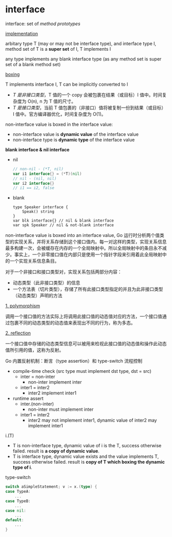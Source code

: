 # interface

interface: set of *method prototypes*


[implementation](https://gfw.go101.org/article/interface.html#implementation)

arbitary type T (may or may not be interface type), and interface type I, method set of T is a **super set** of I, T implements I

any type implements any blank interface type (as any method set is super set of a blank method set)

[boxing](https://gfw.go101.org/article/interface.html#boxing)

T implements interface I, T can be implicitly converted to I

+ *T 是非接口类型*，T 值的一个 copy 会被包裹在结果（或目标）I 值中。时间复杂度为 O(n), n 为 T 值的尺寸。
+ *T 是接口类型*，当前 T 值包裹的（非接口）值将被复制一份到结果（或目标）I 值中。官方编译器优化，时间复杂度为 O(1)。

non-interface value is boxed in the interface value:

+ non-interface value is **dynamic value** of the interface value
+ non-interface type is **dynamic type** of the interface value

**blank interface & nil interface**

+ nil
    ```go
    // non-nil - (*T, nil)
    var i1 interface{} = (*T)(nil)
    // nil - (nil, nil)
    var i2 interface{}
    // i1 == i2, false
    ```
+ blank
    ```
    type Speaker interface {
        Speak() string
    }
    var blk interface{} // nil & blank interface
    var spk Speaker // nil & not-blank interface
    ```

non-interface value is boxed into an interface value, Go 运行时分析两个值类型的实现关系，并将关系存储到这个接口值内。每一对这样的类型，实现关系信息最多构建一次，会被缓存在内存的一个全局映射中。所以全局映射中的条目永不减少。事实上，一个非零接口值在内部只是使用一个指针字段来引用着此全局映射中的一个实现关系信息条目。

对于一个非接口和接口类型对，实现关系包括两部分内容：

+  动态类型（此非接口类型）的信息
+ 一个方法表（切片类型），存储了所有此接口类型指定的并且为此非接口类型（动态类型）声明的方法

[1. polymorphism](https://gfw.go101.org/article/interface.html#polymorphism)

调用一个接口值的方法实际上将调用此接口值的动态值对应的方法，一个接口值通过包裹不同的动态类型的动态值来表现出不同的行为，称为多态。

[2. reflection](https://gfw.go101.org/article/interface.html#reflection)

一个接口值中存储的动态类型信息可以被用来检视此接口值的动态值和操作此动态值所引用的值，这称为反射。

Go 内置反射机制：断言（type assertion）和 type-switch 流程控制

+ compile-time check (src type must implement dst type, dst = src)
  + inter = non-inter
    + non-inter implement inter
  + inter1 = inter2
    + inter2 implement inter1
+ runtime assert
  + inter.(non-inter)
    + non-inter must implement inter
  + inter1 = inter2
    + inter2 may not implement inter1, dynamic value of inter2 may implement inter1

i.(T)

+ T is non-interface type, dynamic value of i is the T, success otherwise failed. result is **a copy of dynamic value**.
+ T is interface type, dynamic value exists and the value implements T, success otherwise failed. result is **copy of T which boxing the dynamic type of i**.

type-switch

```go
switch aSimpleStatement; v := x.(type) {
case TypeA:
    ...
case TypeB:
    ...
case nil:
    ...
default:
    ...
}
```
